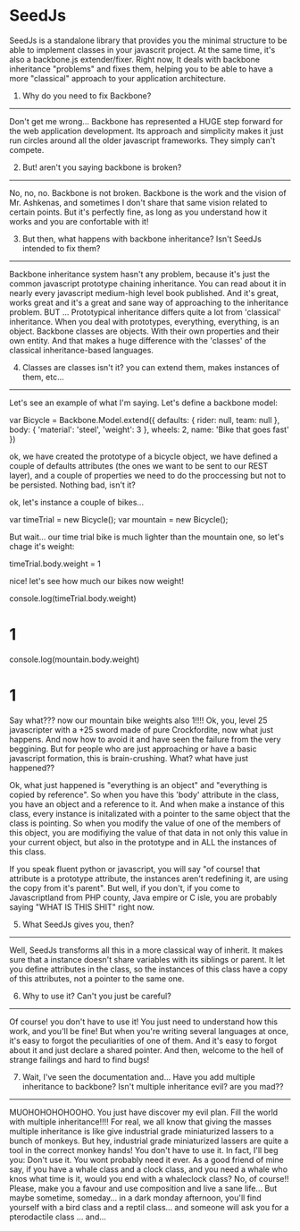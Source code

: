 SeedJs
======

SeedJs is a standalone library that provides you the minimal structure to be able to implement classes in your javascrit project. At the same time, it's also a backbone.js extender/fixer. Right now, It deals with backbone inheritance "problems" and fixes them, helping you to be able to have a more "classical" approach to your application architecture.

1. Why do you need to fix Backbone?
-----------------------------------

Don't get me wrong... Backbone has represented a HUGE step forward for the web application development. Its approach and simplicity makes it just run circles around all the older javascript frameworks. They simply can't compete.

2. But! aren't you saying backbone is broken?
-----------------------------------

No, no, no. Backbone is not broken. Backbone is the work and the vision of Mr. Ashkenas, and sometimes I don't share that same vision related to certain points. But it's perfectly fine, as long as you understand how it works and you are confortable with it!

3. But then, what happens with backbone inheritance? Isn't SeedJs intended to fix them?
-----------------------------------

Backbone inheritance system hasn't any problem, because it's just the common javascript prototype chaining inheritance. You can read about it in nearly every javascript medium-high level book published. And it's great, works great and it's a great and sane way of approaching to the inheritance problem.
BUT ... Prototypical inheritance differs quite a lot from 'classical' inheritance. When you deal with prototypes, everything, everything, is an object. Backbone classes are objects. With their own properties and their own entity. And that makes a huge difference with the 'classes' of the classical inheritance-based languages.

4. Classes are classes isn't it? you can extend them, makes instances of them, etc...
-----------------------------------

Let's see an example of what I'm saying. Let's define a backbone model:

var Bicycle = Backbone.Model.extend({
    defaults: {
        rider: null,
        team: null
    },
    body: {
        'material': 'steel',
        'weight': 3
    },
    wheels: 2,
    name: 'Bike that goes fast'
})

ok, we have created the prototype of a bicycle object, we have defined a couple of defaults attributes (the ones we want to be sent to our REST layer), and a couple of properties we need to do the proccessing but not to be persisted. Nothing bad, isn't it?

ok, let's instance a couple of bikes...

var timeTrial = new Bicycle();
var mountain = new Bicycle();

But wait... our time trial bike is much lighter than the mountain one, so let's chage it's weight:

timeTrial.body.weight = 1

nice! let's see how much our bikes now weight!

console.log(timeTrial.body.weight)
# 1
console.log(mountain.body.weight)
# 1

Say what??? now our mountain bike weights also 1!!!! Ok, you, level 25 javascripter with a +25 sword made of pure Crockfordite, now what just happens. And now how to avoid it and have seen the failure from the very beggining. But for people who are just approaching or have a basic javascript formation, this is brain-crushing. What? what have just happened??

Ok, what just happened is "everything is an object" and "everything is copied by reference". So when you have this 'body' attribute in the class, you have an object and a reference to it. And when make a instance of this class, every instance is initalizated with a pointer to the same object that the class is pointing. So when you modify the value of one of the members of this object, you are modifiying the value of that data in not only this value in your current object, but also in the prototype and in ALL the instances of this class.

If you speak fluent python or javascript, you will say "of course! that attribute is a prototype attribute, the instances aren't redefining it, are using the copy from it's parent". But well, if you don't, if you come to Javascriptland from PHP county, Java empire or C isle, you are probably saying "WHAT IS THIS SHIT" right now.

5. What SeedJs gives you, then?
-----------------------------------

Well, SeedJs transforms all this in a more classical way of inherit. It makes sure that a instance doesn't share variables with its siblings or parent. It let you define attributes in the class, so the instances of this class have a copy of this attributes, not a pointer to the same one.

6. Why to use it? Can't you just be careful?
-----------------------------------

Of course! you don't have to use it! You just need to understand how this work, and you'll be fine! But when you're writing several languages at once, it's easy to forgot the peculiarities of one of them. And it's easy to forgot about it and just declare a shared pointer. And then, welcome to the hell of strange failings and hard to find bugs!

7. Wait, I've seen the documentation and... Have you add multiple inheritance to backbone? Isn't multiple inheritance evil? are you mad??
-----------------------------------

MUOHOHOHOHOOHO. You just have discover my evil plan. Fill the world with multiple inheritance!!!!
For real, we all know that giving the masses multiple inheritance is like give industrial grade miniaturized lassers to a bunch of monkeys. But hey, industrial grade miniaturized lassers are quite a tool in the correct monkey hands!
You don't have to use it. In fact, I'll beg you: Don't use it. You wont probably need it ever. As a good friend of mine say, if you have a whale class and a clock class, and you need a whale who knos what time is it, would you end with a whaleclock class? No, of course!! Please, make you a favour and use composition and live a sane life...
But maybe sometime, someday... in a dark monday afternoon, you'll find yourself with a bird class and a reptil class... and someone will ask you for a pterodactile class ... and...


